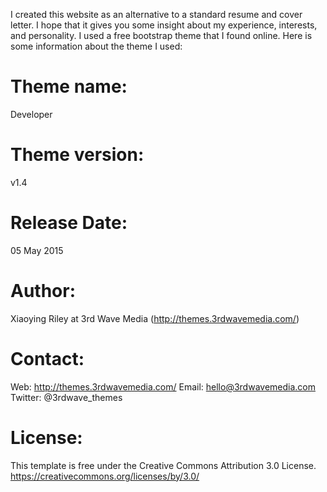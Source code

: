 I created this website as an alternative to a standard resume and cover letter. I hope that it gives you some insight about my experience, interests, and personality. I used a free bootstrap theme that I found online. Here is some information about the theme I used: 



Theme name:
=======================================================================
Developer

Theme version:
=======================================================================
v1.4

Release Date:
=======================================================================
05 May 2015

Author: 
=======================================================================
Xiaoying Riley at 3rd Wave Media (http://themes.3rdwavemedia.com/)

Contact:
=======================================================================
Web: http://themes.3rdwavemedia.com/
Email: hello@3rdwavemedia.com
Twitter: @3rdwave_themes

License: 
=======================================================================
This template is free under the Creative Commons Attribution 3.0 License.
https://creativecommons.org/licenses/by/3.0/
